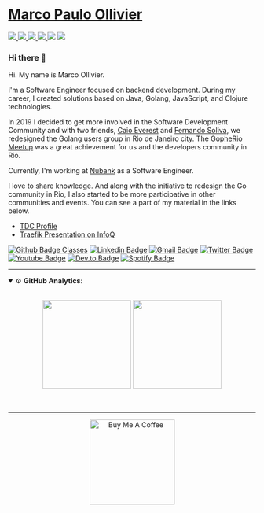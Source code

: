 # [Marco Paulo Ollivier](https://ollivier.com.br)

<a href="https://github.com/marcopollivier/whoamiclojure">
  <img src="https://img.shields.io/badge/-Clojure-5881D8?style=flat-square&logo=clojure&logoColor=white">
</a>
<a href="https://github.com/marcopollivier/whoamigo">
  <img src="https://img.shields.io/badge/-Go-00ADD8?style=flat-square&logo=go&logoColor=white">
</a>
<a href="https://github.com/marcopollivier/whoamivertx">
  <img src="http://img.shields.io/badge/-Java-007396?style=flat-square&logo=java&logoColor=white">
</a>
<a href="https://github.com/marcopollivier/whoaminode">
  <img src="http://img.shields.io/badge/-JavaScript-F7DF1E?style=flat-square&logo=JavaScript&logoColor=white">
</a>
<a href=""><img src="http://img.shields.io/badge/-Terraform-623CE4?style=flat-square&logo=Terraform&logoColor=white"></a>
<a href=""><img src="http://img.shields.io/badge/-Ansible-171615?style=flat-square&logo=Ansible&logoColor=white"></a>

### Hi there 👋

Hi. My name is Marco Ollivier. 

<p>
I'm a Software Engineer focused on backend development. 
During my career, I created solutions based on Java, Golang, JavaScript, and Clojure technologies.
</p>


In 2019 I decided to get more involved in the Software Development Community and with two friends, [Caio Everest](https://github.com/caioeverest) and [Fernando Soliva](https://github.com/solivaf), we redesigned the Golang users group in Rio de Janeiro city. 
The [GopheRio Meetup](https://www.meetup.com/GopheRio/) was a great achievement for us and the developers community in Rio.

<p>
  Currently, I'm working at <a href="https://www.nubank.com.br">Nubank</a> as a Software Engineer. 
</p>

<p>

I love to share knowledge.
And along with the initiative to redesign the Go community in Rio, 
I also started to be more participative in other communities and events.
You can see a part of my material in the links below.

- [TDC Profile](https://thedevconf.com/palestrante/marco-ollivier) 
- [Traefik Presentation on InfoQ](https://www.infoq.com/br/presentations/traefik-proxy-poderoso-confiavel-producao/?itm_source=infoq&itm_campaign=user_page&itm_medium=link)

</p>


[![Github Badge Classes](https://img.shields.io/badge/-Github%20Classes-000?style=flat-square&logo=Github&logoColor=white&link=https://github.com/marcopollivier-classes)](https://github.com/marcopollivier-classes)
[![Linkedin Badge](https://img.shields.io/badge/-LinkedIn-blue?style=flat-square&logo=Linkedin&logoColor=white&link=https://www.linkedin.com/in/marcopollivier/)](https://www.linkedin.com/in/marcopollivier/)
[![Gmail Badge](https://img.shields.io/badge/-Gmail-c14438?style=flat-square&logo=Gmail&logoColor=white&link=mailto:mollivier.dev@gmail.com)](mailto:mollivier.dev@gmail.com/)
[![Twitter Badge](https://img.shields.io/badge/-Twitter-1DA1F2?style=flat-square&logo=Twitter&logoColor=white&link=https://twitter.com/marcopollivier)](https://twitter.com/marcopollivier)
[![Youtube Badge](https://img.shields.io/badge/-Youtube-FF0000?style=flat-square&logo=Youtube&logoColor=white&link=https://youtube.com/marcopollivier)](https://youtube.com/marcopollivier)
[![Dev.to Badge](https://img.shields.io/badge/-Dev.to-363D44?style=flat-square&logo=Dev.to&logoColor=white&link=https://dev.to/marcopollivier)](https://dev.to/marcopollivier)
[![Spotify Badge](https://img.shields.io/badge/-Spotify-1ED760?style=flat-square&amp;labelColor=fff&amp;logo=Spotify&link=https://open.spotify.com/user/marcopollivier)](https://open.spotify.com/user/marcopollivier)


--- 

<details open>
    <summary>⚙ <b>GitHub Analytics</b>: </summary>
    <br>
    <p align="center">
        <img height="180em" src="https://github-readme-stats-eight-theta.vercel.app/api?username=marcopollivier&show_icons=true&theme=tokyonight&include_all_commits=true&count_private=true"/>
        <img height="180em" src="https://github-readme-stats-eight-theta.vercel.app/api/top-langs/?username=marcopollivier&layout=compact&langs_count=8&theme=tokyonight&include_all_commits=true&count_private=true"/>
    </p>
</details>

<br>

<!--
<details>
    <summary>🔨 <b>Some cool projects that you might checkout</b>: </summary>
    <br>
    <p align="center">
      <a href="https://github.com/marcopollivier/big-bang">
        <img height="140em" src="https://github-readme-stats.vercel.app/api/pin/?username=marcopollivier&repo=big-bang&theme=tokyonight"/>
      </a>
      <a href="https://github.com/marcopollivier/playbooks">
        <img height="140em" src="https://github-readme-stats.vercel.app/api/pin/?username=marcopollivier&repo=playbooks&theme=tokyonight"/>
      </a>
    </p>
</details>
-->

---

<p align="center">
    <a href="https://www.buymeacoffee.com/marcopollivier" target="_blank">
        <img src="https://az743702.vo.msecnd.net/cdn/kofi3.png?v=a" alt="Buy Me A Coffee" width="173em">
    </a>
</p>


<!--
https://shields.io/category/social
https://simpleicons.org/
-->
